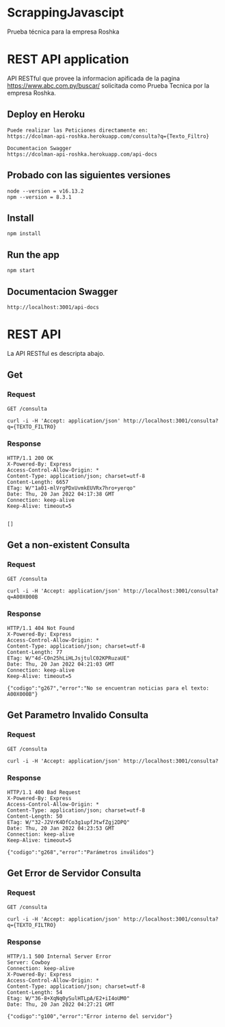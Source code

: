 # ScrappingJavascipt
Prueba técnica para la empresa Roshka

# REST API application

API RESTful que provee la informacion apificada de la pagina https://www.abc.com.py/buscar/ solicitada como Prueba Tecnica por la empresa Roshka.

## Deploy en Heroku
    Puede realizar las Peticiones directamente en:
    https://dcolman-api-roshka.herokuapp.com/consulta?q={Texto_Filtro}
    
    Documentacion Swagger
    https://dcolman-api-roshka.herokuapp.com/api-docs

## Probado con las siguientes versiones
    node --version = v16.13.2
    npm --version = 8.3.1

## Install

    npm install

## Run the app

    npm start

## Documentacion Swagger

    http://localhost:3001/api-docs


# REST API

La API RESTful es descripta abajo.

## Get

### Request

`GET /consulta`

    curl -i -H 'Accept: application/json' http://localhost:3001/consulta?q={TEXTO_FILTRO}

### Response

    HTTP/1.1 200 OK
    X-Powered-By: Express
    Access-Control-Allow-Origin: *
    Content-Type: application/json; charset=utf-8
    Content-Length: 6657
    ETag: W/"1a01-mlVrgPDxUvmkEUVRx7hro+yerqo"
    Date: Thu, 20 Jan 2022 04:17:38 GMT
    Connection: keep-alive
    Keep-Alive: timeout=5


    []


## Get a non-existent Consulta

### Request

`GET /consulta`

    curl -i -H 'Accept: application/json' http://localhost:3001/consulta?q=A00X000B

### Response

    HTTP/1.1 404 Not Found
    X-Powered-By: Express
    Access-Control-Allow-Origin: *
    Content-Type: application/json; charset=utf-8
    Content-Length: 77
    ETag: W/"4d-C0n25hLiHLJsjtulC02KPRuzaUE"
    Date: Thu, 20 Jan 2022 04:21:03 GMT
    Connection: keep-alive
    Keep-Alive: timeout=5

    {"codigo":"g267","error":"No se encuentran noticias para el texto: A00X000B"}


## Get Parametro Invalido Consulta

### Request

`GET /consulta`

    curl -i -H 'Accept: application/json' http://localhost:3001/consulta?

### Response

    HTTP/1.1 400 Bad Request
    X-Powered-By: Express
    Access-Control-Allow-Origin: *
    Content-Type: application/json; charset=utf-8
    Content-Length: 50
    ETag: W/"32-J2VrK4DfCo3g1upfJtwfZgj2DPQ"
    Date: Thu, 20 Jan 2022 04:23:53 GMT
    Connection: keep-alive
    Keep-Alive: timeout=5

    {"codigo":"g268","error":"Parámetros inválidos"}


## Get Error de Servidor Consulta

### Request

`GET /consulta`

    curl -i -H 'Accept: application/json' http://localhost:3001/consulta?q={TEXTO_FILTRO}

### Response

    HTTP/1.1 500 Internal Server Error
    Server: Cowboy
    Connection: keep-alive
    X-Powered-By: Express
    Access-Control-Allow-Origin: *
    Content-Type: application/json; charset=utf-8
    Content-Length: 54
    Etag: W/"36-8+XqNq0ySulHTLpA/E2+iI4oUM0"
    Date: Thu, 20 Jan 2022 04:27:21 GMT
    
    {"codigo":"g100","error":"Error interno del servidor"}